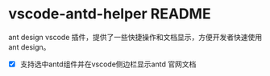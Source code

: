 # vscode-antd-helper README

ant design vscode 插件，提供了一些快捷操作和文档显示，方便开发者快速使用ant design。

- [x] 支持选中antd组件并在vscode侧边栏显示antd 官网文档
